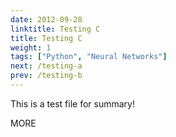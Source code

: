 ```yaml
---
date: 2012-09-28
linktitle: Testing C
title: Testing C
weight: 1
tags: ["Python", "Neural Networks"]
next: /testing-a
prev: /testing-b
---
```


This is a test file for summary!


<!--more-->

MORE